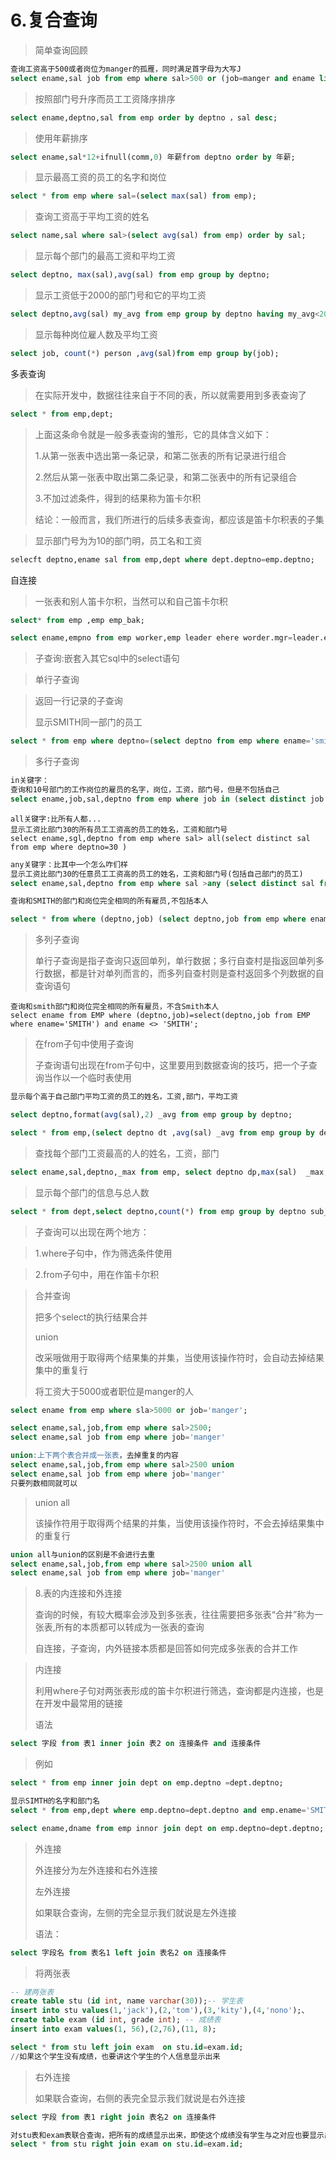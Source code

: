 # 6.复合查询

> 简单查询回顾

```sql
查询工资高于500或者岗位为manger的孤雁，同时满足首字母为大写J
select ename,sal job from emp where sal>500 or (job=manger and ename like 'J%')
```

> 按照部门号升序而员工工资降序排序

```sql
select ename,deptno,sal from emp order by deptno ，sal desc;
```

> 使用年薪排序

```sql
select ename,sal*12+ifnull(comm,0) 年薪from deptno order by 年薪; 
```

> 显示最高工资的员工的名字和岗位

```sql
select * from emp where sal=(select max(sal) from emp);
```

> 查询工资高于平均工资的姓名

```sql
select name,sal where sal>(select avg(sal) from emp) order by sal;
```

> 显示每个部门的最高工资和平均工资

```sql
select deptno, max(sal),avg(sal) from emp group by deptno;
```

> 显示工资低于2000的部门号和它的平均工资

```sql
select deptno,avg(sal) my_avg from emp group by deptno having my_avg<2000;
```

> 显示每种岗位雇人数及平均工资

```sql
select job, count(*) person ,avg(sal)from emp group by(job); 
```



多表查询

> 在实际开发中，数据往往来自于不同的表，所以就需要用到多表查询了

```sql
select * from emp,dept;
```

> 上面这条命令就是一般多表查询的雏形，它的具体含义如下：
>
> 1.从第一张表中选出第一条记录，和第二张表的所有记录进行组合
>
> 2.然后从第一张表中取出第二条记录，和第二张表中的所有记录组合
>
> 3.不加过滤条件，得到的结果称为笛卡尔积
>
> 结论：一般而言，我们所进行的后续多表查询，都应该是笛卡尔积表的子集

> 显示部门号为为10的部门明，员工名和工资

```sql
selecft deptno,ename sal from emp,dept where dept.deptno=emp.deptno;
```



自连接

> 一张表和别人笛卡尔积，当然可以和自己笛卡尔积

```sql
select* from emp ,emp emp_bak;

select ename,empno from emp worker,emp leader ehere worder.mgr=leader.empno and work.enmae='ford';
```

> 子查询:嵌套入其它sql中的select语句

> 单行子查询

> 返回一行记录的子查询
>
> 显示SMITH同一部门的员工

```sql
select * from emp where deptno=(select deptno from emp where ename='smith');
```

> 多行子查询

```sql
in关键字：
查询和10号部门的工作岗位的雇员的名字，岗位，工资，部门号，但是不包括自己
select ename,job,sal,deptno from emp where job in (select distinct job from emp where deptno=10) and deptno<>10;
```

```sq
all关键字:比所有人都...
显示工资比部门30的所有员工工资高的员工的姓名，工资和部门号
select ename,sgl,deptno from emp where sal> all(select distinct sal from emp where deptno=30 )
```

```sql
any关键字：比其中一个怎么咋们样
显示工资比部门30的任意员工工资高的员工的姓名，工资和部门号(包括自己部门的员工)
select ename,sal,deptno from emp where sal >any (select distinct sal from emp where deptno=30)
```



```sql
查询和SMITH的部门和岗位完全相同的所有雇员,不包括本人

select * from where (deptno,job) (select deptno,job from emp where ename='SMITH') and ename<>'SMITH';
```

> 多列子查询
>
> 单行子查询是指子查询只返回单列，单行数据；多行自查村是指返回单列多行数据，都是针对单列而言的，而多列自查村则是查村返回多个列数据的自查询语句

```sqlq
查询和smith部门和岗位完全相同的所有雇员，不含Smith本人
select ename from EMP where (deptno,job)=select(deptno,job from EMP where ename='SMITH') and ename <> 'SMITH';
```

> 在from子句中使用子查询
>
> 子查询语句出现在from子句中，这里要用到数据查询的技巧，把一个子查询当作以一个临时表使用

```sql
显示每个高于自己部门平均工资的员工的姓名，工资,部门，平均工资

select deptno,format(avg(sal),2) _avg from emp group by deptno;

select * from emp,(select deptno dt ,avg(sal) _avg from emp group by deptno) agv_tab where emp.dpetno=avg_tab.deptno and emp.sal>avg_tab._avg;
```

> 查找每个部门工资最高的人的姓名，工资，部门

```sql
select ename,sal,deptno,_max from emp, select deptno dp,max(sal)  _max,from emp group by dt max_tb where emp.deptno=max_tb.dp and emp.sal=max_tb._max ;
```

> 显示每个部门的信息与总人数

```sql
select * from dept,select deptno,count(*) from emp group by deptno sub_table where  dept.deptno=sub_table.septno;
```

> 子查询可以出现在两个地方：

> 1.where子句中，作为筛选条件使用

> 2.from子句中，用在作笛卡尔积



> 合并查询
>
> 把多个select的执行结果合并
>
> union
>
> 改采哦做用于取得两个结果集的并集，当使用该操作符时，会自动去掉结果集中的重复行
>
> 将工资大于5000或者职位是manger的人
>

```sql
select ename from emp where sla>5000 or job='manger';

select ename,sal,job,from emp where sal>2500;
select ename,sal job from emp where job='manger'

union:上下两个表合并成一张表，去掉重复的内容
select ename,sal,job,from emp where sal>2500 union
select ename,sal job from emp where job='manger'
只要列数相同就可以
```

> union all
>
> 该操作符用于取得两个结果的并集，当使用该操作符时，不会去掉结果集中的重复行

```sql
union all与union的区别是不会进行去重
select ename,sal,job,from emp where sal>2500 union all
select ename,sal job from emp where job='manger'
```

> 8.表的内连接和外连接
>
> 查询的时候，有较大概率会涉及到多张表，往往需要把多张表“合并”称为一张表,所有的本质都可以转成为一张表的查询
>
> 自连接，子查询，内外链接本质都是回答如何完成多张表的合并工作
>

> 内连接
>
> 利用where子句对两张表形成的笛卡尔积进行筛选，查询都是内连接，也是在开发中最常用的链接
>
> 语法
>

```sql
select 字段 from 表1 inner join 表2 on 连接条件 and 连接条件
```

> 例如

```sql
select * from emp inner join dept on emp.deptno =dept.deptno;
```

```sql
显示SIMTH的名字和部门名
select * from emp,dept where emp.deptno=dept.deptno and emp.ename='SMITH';

select ename,dname from emp innor join dept on emp.deptno=dept.deptno;
```

> 外连接
>
> 外连接分为左外连接和右外连接
>
> 左外连接
>
> 如果联合查询，左侧的完全显示我们就说是左外连接
>
> 语法：

```sql
select 字段名 from 表名1 left join 表名2 on 连接条件
```

> 将两张表

```sql
-- 建两张表 
create table stu (id int, name varchar(30));-- 学生表
insert into stu values(1,'jack'),(2,'tom'),(3,'kity'),(4,'nono');、
create table exam (id int, grade int); -- 成绩表 
insert into exam values(1, 56),(2,76),(11, 8);
```



```sql
select * from stu left join exam  on stu.id=exam.id;
//如果这个学生没有成绩，也要讲这个学生的个人信息显示出来

```

> 右外连接
>
> 如果联合查询，右侧的表完全显示我们就说是右外连接

```sql
select 字段 from 表1 right join 表名2 on 连接条件
```

```sql
对stu表和exam表联合查询，把所有的成绩显示出来，即使这个成绩没有学生与之对应也要显示出来
select * from stu right join exam on stu.id=exam.id;
```



